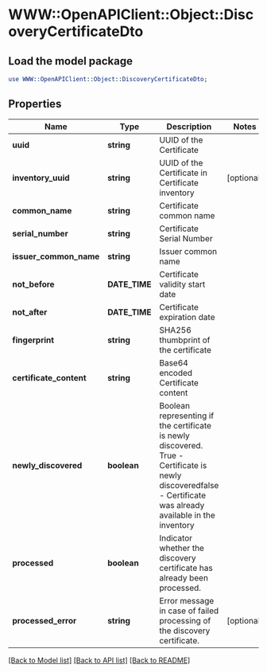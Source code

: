 # WWW::OpenAPIClient::Object::DiscoveryCertificateDto

## Load the model package
```perl
use WWW::OpenAPIClient::Object::DiscoveryCertificateDto;
```

## Properties
Name | Type | Description | Notes
------------ | ------------- | ------------- | -------------
**uuid** | **string** | UUID of the Certificate | 
**inventory_uuid** | **string** | UUID of the Certificate in Certificate inventory | [optional] 
**common_name** | **string** | Certificate common name | 
**serial_number** | **string** | Certificate Serial Number | 
**issuer_common_name** | **string** | Issuer common name | 
**not_before** | **DATE_TIME** | Certificate validity start date | 
**not_after** | **DATE_TIME** | Certificate expiration date | 
**fingerprint** | **string** | SHA256 thumbprint of the certificate | 
**certificate_content** | **string** | Base64 encoded Certificate content | 
**newly_discovered** | **boolean** | Boolean representing if the certificate is newly discovered. True - Certificate is newly discoveredfalse - Certificate was already available in the inventory | 
**processed** | **boolean** | Indicator whether the discovery certificate has already been processed. | 
**processed_error** | **string** | Error message in case of failed processing of the discovery certificate. | [optional] 

[[Back to Model list]](../README.md#documentation-for-models) [[Back to API list]](../README.md#documentation-for-api-endpoints) [[Back to README]](../README.md)


